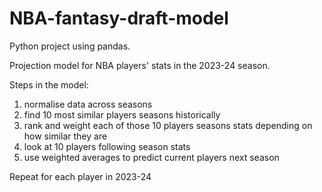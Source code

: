 # NBA-fantasy-draft-model
Python project using pandas.

Projection model for NBA players' stats in the 2023-24 season.

Steps in the model:
1. normalise data across seasons
2. find 10 most similar players seasons historically
3. rank and weight each of those 10 players seasons stats depending on how similar they are
4. look at 10 players following season stats
5. use weighted averages to predict current players next season

Repeat for each player in 2023-24
